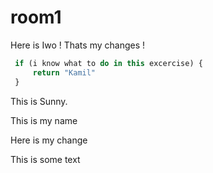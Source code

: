 # room1

Here is Iwo ! Thats my changes !

```javascript
 if (i know what to do in this excercise) {
     return "Kamil"
 }
```



This is Sunny.





This is my name

Here is my change


<p>This is some text</p>

